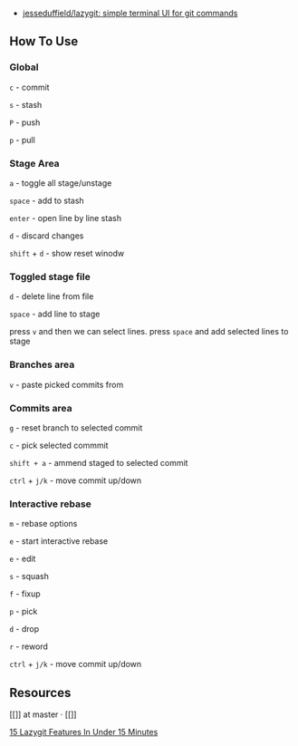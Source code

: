 - [jesseduffield/lazygit: simple terminal UI for git commands](https://github.com/jesseduffield/lazygit)

## How To Use

### Global

`c` - commit

`s` - stash

`P` - push

`p` - pull

### Stage Area

`a` - toggle all stage/unstage

`space` - add to stash

`enter` - open line by line stash

`d` - discard changes

`shift` + `d` - show reset winodw

### Toggled stage file

`d` - delete line from file

`space` - add line to stage

press `v` and then we can select lines. press `space` and add selected lines to stage

### Branches area

`v` - paste picked commits from

### Commits area

`g` - reset branch to selected commit

`c` - pick selected commmit 

`shift + a` - ammend staged to selected commit

`ctrl` + `j/k` - move commit up/down

### Interactive rebase

`m` - rebase options

`e` - start interactive rebase

`e` - edit

`s` - squash

`f` - fixup

`p` - pick

`d` - drop

`r` - reword

`ctrl` + `j/k` - move commit up/down

## Resources

[[]] at master · [[]]

[15 Lazygit Features In Under 15 Minutes](https://www.youtube.com/watch?v=CPLdltN7wgE)